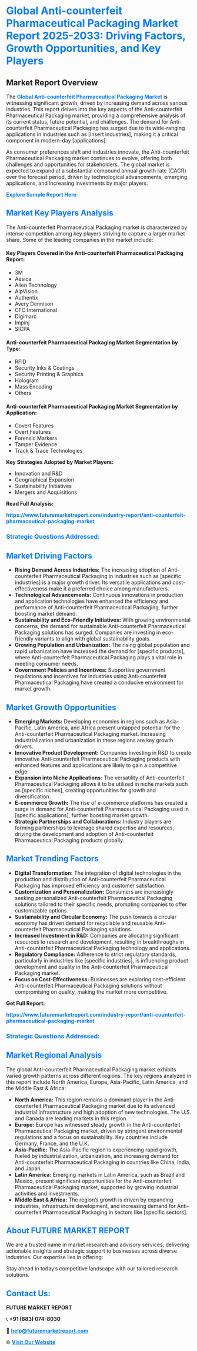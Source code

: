 <h1 style="color: #007BFF;">Global Anti-counterfeit Pharmaceutical Packaging Market Report 2025-2033: Driving Factors, Growth Opportunities, and Key Players</h1>

<section id="overview">
<h2>Market Report Overview</h2>
<p>The <a href="https://www.futuremarketreport.com/industry-report/anti-counterfeit-pharmaceutical-packaging-market" style="color: #007BFF; text-decoration: none;"><strong>Global Anti-counterfeit Pharmaceutical Packaging Market</strong></a> is witnessing significant growth, driven by increasing demand across various industries. This report delves into the key aspects of the Anti-counterfeit Pharmaceutical Packaging market, providing a comprehensive analysis of its current status, future potential, and challenges. The demand for Anti-counterfeit Pharmaceutical Packaging has surged due to its wide-ranging applications in industries such as [insert industries], making it a critical component in modern-day [applications].</p>
<p>As consumer preferences shift and industries innovate, the Anti-counterfeit Pharmaceutical Packaging market continues to evolve, offering both challenges and opportunities for stakeholders. The global market is expected to expand at a substantial compound annual growth rate (CAGR) over the forecast period, driven by technological advancements, emerging applications, and increasing investments by major players.</p>
</section>

<section id="overview">
<p><a href="https://www.futuremarketreport.com/request-sample/reportId=54228" style="color: #007BFF; text-decoration: none;"><strong>Explore Sample Report Here</strong></a></p>
</section>

<section id="key-players">
<h2 style="color: #007BFF;">Market Key Players Analysis</h2>
<p>The Anti-counterfeit Pharmaceutical Packaging market is characterized by intense competition among key players striving to capture a larger market share. Some of the leading companies in the market include:</p>
<h4>Key Players Covered in the Anti-counterfeit Pharmaceutical Packaging Report:</h4>
<ul><li>3M</li><li>Aesica</li><li>Alien Technology</li><li>AlpVision</li><li>Authentix</li><li>Avery Dennison</li><li>CFC International</li><li>Digimarc</li><li>Impinj</li><li>SICPA</li></ul>
<h4>Anti-counterfeit Pharmaceutical Packaging Market Segmentation by Type:</h4>
<ul><li>RFID</li><li>Security Inks &amp; Coatings</li><li>Security Printing &amp; Graphics</li><li>Hologram</li><li>Mass Encoding</li><li>Others</li></ul>

<h4>Anti-counterfeit Pharmaceutical Packaging Market Segmentation by Application:</h4>
<ul><li>Covert Features</li><li>Overt Features</li><li>Forensic Markers</li><li>Tamper Evidence</li><li>Track &amp; Trace Technologies</li></ul>
<p><strong>Key Strategies Adopted by Market Players:</strong></p>
<ul>
<li>Innovation and R&D</li>
<li>Geographical Expansion</li>
<li>Sustainability Initiatives</li>
<li>Mergers and Acquisitions</li>
</ul>
</section>

<section>
<p><strong>Read Full Analysis: </strong></p><a href="https://www.futuremarketreport.com/industry-report/anti-counterfeit-pharmaceutical-packaging-market" style="color: #007BFF; text-decoration: none;"><strong>https://www.futuremarketreport.com/industry-report/anti-counterfeit-pharmaceutical-packaging-market</strong></a>
<h3 style="color: #007BFF;">Strategic Questions Addressed:</h3>
</section>

<section id="driving-factors">
<h2 style="color: #007BFF;">Market Driving Factors</h2>
<ul>
<li><strong>Rising Demand Across Industries:</strong> The increasing adoption of Anti-counterfeit Pharmaceutical Packaging in industries such as [specific industries] is a major growth driver. Its versatile applications and cost-effectiveness make it a preferred choice among manufacturers.</li>
<li><strong>Technological Advancements:</strong> Continuous innovations in production and application technologies have enhanced the efficiency and performance of Anti-counterfeit Pharmaceutical Packaging, further boosting market demand.</li>
<li><strong>Sustainability and Eco-Friendly Initiatives:</strong> With growing environmental concerns, the demand for sustainable Anti-counterfeit Pharmaceutical Packaging solutions has surged. Companies are investing in eco-friendly variants to align with global sustainability goals.</li>
<li><strong>Growing Population and Urbanization:</strong> The rising global population and rapid urbanization have increased the demand for [specific products], where Anti-counterfeit Pharmaceutical Packaging plays a vital role in meeting consumer needs.</li>
<li><strong>Government Policies and Incentives:</strong> Supportive government regulations and incentives for industries using Anti-counterfeit Pharmaceutical Packaging have created a conducive environment for market growth.</li>
</ul>
</section>

<section id="growth-opportunities">
<h2 style="color: #007BFF;">Market Growth Opportunities</h2>
<ul>
<li><strong>Emerging Markets:</strong> Developing economies in regions such as Asia-Pacific, Latin America, and Africa present untapped potential for the Anti-counterfeit Pharmaceutical Packaging market. Increasing industrialization and urbanization in these regions are key growth drivers.</li>
<li><strong>Innovative Product Development:</strong> Companies investing in R&D to create innovative Anti-counterfeit Pharmaceutical Packaging products with enhanced features and applications are likely to gain a competitive edge.</li>
<li><strong>Expansion into Niche Applications:</strong> The versatility of Anti-counterfeit Pharmaceutical Packaging allows it to be utilized in niche markets such as [specific niches], creating opportunities for growth and diversification.</li>
<li><strong>E-commerce Growth:</strong> The rise of e-commerce platforms has created a surge in demand for Anti-counterfeit Pharmaceutical Packaging used in [specific applications], further boosting market growth.</li>
<li><strong>Strategic Partnerships and Collaborations:</strong> Industry players are forming partnerships to leverage shared expertise and resources, driving the development and adoption of Anti-counterfeit Pharmaceutical Packaging products globally.</li>
</ul>
</section>

<section id="trending-factors">
<h2 style="color: #007BFF;">Market Trending Factors</h2>
<ul>
<li><strong>Digital Transformation:</strong> The integration of digital technologies in the production and distribution of Anti-counterfeit Pharmaceutical Packaging has improved efficiency and customer satisfaction.</li>
<li><strong>Customization and Personalization:</strong> Consumers are increasingly seeking personalized Anti-counterfeit Pharmaceutical Packaging solutions tailored to their specific needs, prompting companies to offer customizable options.</li>
<li><strong>Sustainability and Circular Economy:</strong> The push towards a circular economy has driven demand for recyclable and reusable Anti-counterfeit Pharmaceutical Packaging solutions.</li>
<li><strong>Increased Investment in R&D:</strong> Companies are allocating significant resources to research and development, resulting in breakthroughs in Anti-counterfeit Pharmaceutical Packaging technology and applications.</li>
<li><strong>Regulatory Compliance:</strong> Adherence to strict regulatory standards, particularly in industries like [specific industries], is influencing product development and quality in the Anti-counterfeit Pharmaceutical Packaging market.</li>
<li><strong>Focus on Cost-Effectiveness:</strong> Businesses are exploring cost-efficient Anti-counterfeit Pharmaceutical Packaging solutions without compromising on quality, making the market more competitive.</li>
</ul>
</section>

<section>
<p><strong>Get Full Report: </strong></p><a href="https://www.futuremarketreport.com/industry-report/anti-counterfeit-pharmaceutical-packaging-market" style="color: #007BFF; text-decoration: none;"><strong>https://www.futuremarketreport.com/industry-report/anti-counterfeit-pharmaceutical-packaging-market</strong></a>
<h3 style="color: #007BFF;">Strategic Questions Addressed:</h3>
</section>


<section id="regional-analysis">
<h2 style="color: #007BFF;">Market Regional Analysis</h2>
<p>The global Anti-counterfeit Pharmaceutical Packaging market exhibits varied growth patterns across different regions. The key regions analyzed in this report include North America, Europe, Asia-Pacific, Latin America, and the Middle East & Africa:</p>
<ul>
<li><strong>North America:</strong> This region remains a dominant player in the Anti-counterfeit Pharmaceutical Packaging market due to its advanced industrial infrastructure and high adoption of new technologies. The U.S. and Canada are leading markets in this region.</li>
<li><strong>Europe:</strong> Europe has witnessed steady growth in the Anti-counterfeit Pharmaceutical Packaging market, driven by stringent environmental regulations and a focus on sustainability. Key countries include Germany, France, and the U.K.</li>
<li><strong>Asia-Pacific:</strong> The Asia-Pacific region is experiencing rapid growth, fueled by industrialization, urbanization, and increasing demand for Anti-counterfeit Pharmaceutical Packaging in countries like China, India, and Japan.</li>
<li><strong>Latin America:</strong> Emerging markets in Latin America, such as Brazil and Mexico, present significant opportunities for the Anti-counterfeit Pharmaceutical Packaging market, supported by growing industrial activities and investments.</li>
<li><strong>Middle East & Africa:</strong> The region’s growth is driven by expanding industries, infrastructure development, and increasing demand for Anti-counterfeit Pharmaceutical Packaging in sectors like [specific sectors].</li>
</ul>
</section>

<footer>
<h2 style="color: #007BFF;">About FUTURE MARKET REPORT</h2>
<p>We are a trusted name in market research and advisory services, delivering actionable insights and strategic support to businesses across diverse industries. Our expertise lies in offering:</p>

<p>Stay ahead in today’s competitive landscape with our tailored research solutions.</p>

<h2 style="color: #007BFF;">Contact Us:</h2>
<p><strong>FUTURE MARKET REPORT</strong></p>
<p>📞 <strong>+91 (883) 074-8030</strong></p>
<p>📧 <strong><a href="mailto:help@futuremarketreport.com" style="color: #007BFF;">help@futuremarketreport.com</a></strong></p>
<p>🌐 <strong><a href="https://www.futuremarketreport.com/" style="color: #007BFF;">Visit Our Website</a></strong></p>
</footer>